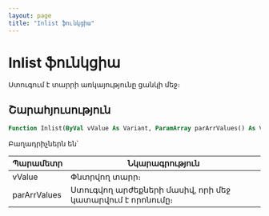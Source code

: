 ```yaml
---
layout: page
title: "Inlist ֆունկցիա"
---
```


# Inlist ֆունկցիա

Ստուգում է տարրի առկայությունը ցանկի մեջ։

## Շարահյուսություն

``` vb
Function Inlist(ByVal vValue As Variant, ParamArray parArrValues() As Variant) As Boolean
```

Բաղադրիչներն են՝

| Պարամետր | Նկարագրություն |
|--|--|
| vValue | Փնտրվող տարր։ |
| parArrValues | Ստուգվող արժեքների մասիվ, որի մեջ կատարվում է որոնումը։ |
